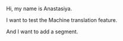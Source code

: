 Hi, my name is Anastasiya.

I want to test the Machine translation feature. 

And I want to add a segment.
